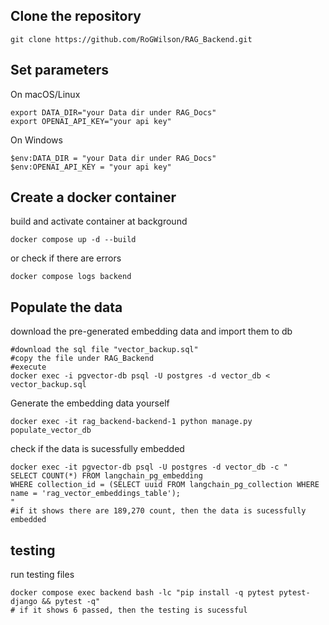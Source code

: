 ﻿Clone the repository
-
```
git clone https://github.com/RoGWilson/RAG_Backend.git
```
Set parameters
-
On macOS/Linux
```
export DATA_DIR="your Data dir under RAG_Docs"
export OPENAI_API_KEY="your api key"
```
On Windows
```
$env:DATA_DIR = "your Data dir under RAG_Docs"
$env:OPENAI_API_KEY = "your api key"
```
Create a docker container
-
build and activate container at background 
```
docker compose up -d --build
```
or check if there are errors
```
docker compose logs backend
```

Populate the data
-
download the pre-generated embedding data and import them to db
```
#download the sql file "vector_backup.sql"
#copy the file under RAG_Backend
#execute
docker exec -i pgvector-db psql -U postgres -d vector_db < vector_backup.sql
```
Generate the embedding data yourself
```
docker exec -it rag_backend-backend-1 python manage.py populate_vector_db
```
check if the data is sucessfully embedded
```
docker exec -it pgvector-db psql -U postgres -d vector_db -c "
SELECT COUNT(*) FROM langchain_pg_embedding 
WHERE collection_id = (SELECT uuid FROM langchain_pg_collection WHERE name = 'rag_vector_embeddings_table');
"
#if it shows there are 189,270 count, then the data is sucessfully embedded
```
testing
-
run testing files
```
docker compose exec backend bash -lc "pip install -q pytest pytest-django && pytest -q"
# if it shows 6 passed, then the testing is sucessful
```




